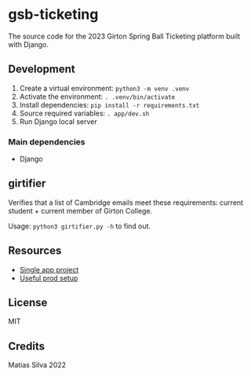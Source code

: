 # gsb-ticketing

The source code for the 2023 Girton Spring Ball Ticketing platform built with Django.

## Development

1. Create a virtual environment: `python3 -m venv .venv`
2. Activate the environment: `. .venv/bin/activate`
3. Install dependencies: `pip install -r requirements.txt`
4. Source required variables: `. app/dev.sh`
5. Run Django local server

### Main dependencies

* Django

## girtifier

Verifies that a list of Cambridge emails meet these requirements: current student + current member of Girton College.

Usage: `python3 girtifier.py -h` to find out.

## Resources

* [Single app project](https://zindilis.com/posts/django-anatomy-for-single-app/)
* [Useful prod setup](https://www.oreilly.com/library/view/lightweight-django/9781491946275/ch01.html)


## License

MIT

## Credits

Matias Silva 2022
